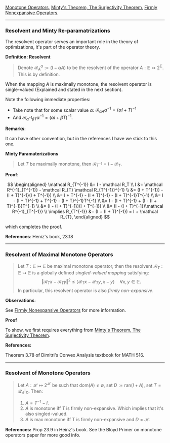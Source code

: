 [Monotone Operators](Monotone%20Operators.md), [Minty's Theorem, The Surjectivity Theorem](Minty's%20Theorem,%20The%20Surjectivity%20Theorem.md), [Firmly Nonexpansive Operators](Firmly%20Nonexpansive%20Operators.md). 

---
### **Resolvent and Minty Re-paramatrizations**

The resolvent operator serves an important role in the theory of optimizations, it's part of the operator theory. 

**Definition: Resolvent**

> Denote $\mathcal R_A^{\alpha}:= (I - \alpha A)$ to be the resolvent of the operator $A: \mathbb E \mapsto 2^{\mathbb E}$. This is by definition. 

When the mapping $A$ is maximally monotone, the resolvent operator is single-valued (Explained and stated in the next section). 

Note the following immediate properties: 

- Take note that for some scalar value $\alpha$: $\mathcal R_{\alpha A}\alpha^{-1} = (\alpha I + T)^{-1}$
- And $\mathcal R_{\alpha^{-1}\beta T}\alpha^{-1} = (\alpha I + \beta T)^{-1}$. 


**Remarks**:

It can have other convention, but in the references I have we stick to this one. 

**Minty Paramaterizations**

> Let $T$ be maximally monotone, then $\mathcal R_{T^{-1}} = I - \mathcal{R}_{T}$. 

**Proof**:

$$
\begin{aligned}
    \mathcal R_{T^{-1}} &= I - \mathcal R_T
    \\
    I &= \mathcal R^{-1}_{T^{-1}} - \mathcal R_{T} \mathcal R_{T^{-1}}^{-1}
    \\
    &= 
    (I + T^{-1}) - (I + T)^{-1}(I + T^{-1})
    \\
    &= 
    I + T^{-1} - (I + T)^{-1} - (I + T)^{-1}T^{-1}
    \\
    &= 
    I - (I + T)^{-1} + T^{-1} - (I + T)^{-1}T^{-1}
    \\
    &= 
    I - (I + T)^{-1} + (I - (I + T)^{-1})T^{-1}
    \\
    &= 
    (I - (I + T)^{-1})(I + T^{-1})
    \\
    &= (I - (I + T)^{-1})\mathcal R^{-1}_{T^{-1}}
    \\
    \implies  R_{T^{-1}} &= 
    (I + (I + T)^{-1}) = I + \mathcal R_{T}, 
\end{aligned}
$$

which completes the proof. 

**References**: Heniz's book, 23.18

---
### **Resolvent of Maximal Monotone Operators**

> Let $T: \mathbb E \mapsto \mathbb E$ be maximal monotone operator, then the resolvent $\mathcal R_T: \mathbb E\mapsto \mathbb E$ is a globally defined *singled-valued mapping* satisfying:
> $$
> \Vert \mathcal R_Tx - \mathcal R_Ty\Vert^2 \le 
> \langle \mathcal R_Tx - \mathcal R_Ty, x - y\rangle\quad 
> \forall x, y \in \mathbb E. 
> $$ 
>  In particular, this resolvent operator is also *firmly non-expansive*. 

**Observations**: 

See [Firmly Nonexpansive Operators](Firmly%20Nonexpansive%20Operators.md) for more information. 

**Proof**

To show, we first requires everything from [Minty's Theorem, The Surjectivity Theorem](Minty's%20Theorem,%20The%20Surjectivity%20Theorem.md). 



**References:** 

Theorem 3.78 of Dimitri's Convex Analysis textbook for MATH 516. 


---
### **Resolvent of Monotone Operators**

> Let $A: \mathcal H \mapsto 2^{\mathcal H}$ be such that $\text{dom}(A)\neq \emptyset$, set $D:= \text{ran}(I + A)$, set $T = \mathcal R_A|_D$. Then: 
> 
> 1. $A = T^{-1} - I$. 
> 2. $A$ is monotone iff $T$ is firmly non-expansive. Which implies that it's also singled-valued. 
> 3. $A$ is max monotone iff T is firmly non-expansive and $D = \mathcal H$. 


**References:** Prop 23.9 in Heinz's book. See the Bloyd Primer on monotone operators paper for more good info. 



